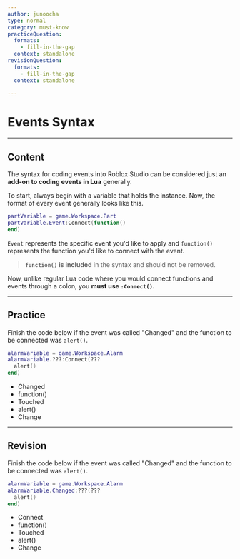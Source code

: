 ```yaml
---
author: junoocha
type: normal
category: must-know
practiceQuestion:
  formats:
    - fill-in-the-gap
  context: standalone
revisionQuestion:
  formats:
    - fill-in-the-gap
  context: standalone

---
```


# Events Syntax
---

## Content
The syntax for coding events into Roblox Studio can be considered just an **add-on to coding events in Lua** generally.

To start, always begin with a variable that holds the instance. Now, the format of every event generally looks like this. 
```lua
partVariable = game.Workspace.Part
partVariable.Event:Connect(function()
end)
```
`Event` represents the specific event you'd like to apply and `function()` represents the function you'd like to connect with the event. 

> **`function()` is included** in the syntax and should not be removed.

Now, unlike regular Lua code where you would connect functions and events through a colon, you **must use `:Connect()`.**

---
## Practice
Finish the code below if the event was called "Changed" and the function to be connected was `alert()`.
```lua
alarmVariable = game.Workspace.Alarm
alarmVariable.???:Connect(???
  alert()
end)
```
- Changed
- function()
- Touched
- alert()
- Change
---

## Revision
Finish the code below if the event was called "Changed" and the function to be connected was `alert()`.
```lua
alarmVariable = game.Workspace.Alarm
alarmVariable.Changed:???(???
  alert()
end)
```
- Connect
- function()
- Touched
- alert()
- Change